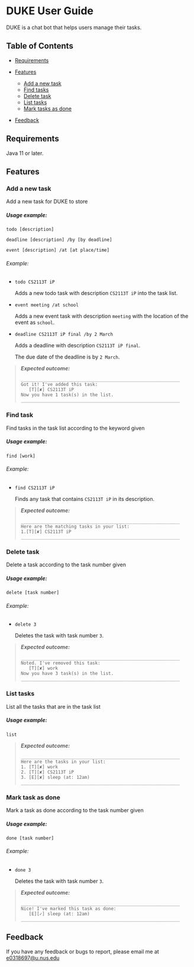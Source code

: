 # DUKE User Guide
DUKE is a chat bot that helps users manage their tasks.

## Table of Contents
- [Requirements](https://github.com/sitinadiah25/duke/tree/master/docs#requirements)
- [Features](https://github.com/sitinadiah25/duke/tree/master/docs#features)
    
    - [Add a new task](https://github.com/sitinadiah25/duke/tree/master/docs#add-a-new-task)
    - [Find tasks](https://github.com/sitinadiah25/duke/tree/master/docs#find-tasks)
    - [Delete task](https://github.com/sitinadiah25/duke/tree/master/docs#deletes-task)
    - [List tasks](https://github.com/sitinadiah25/duke/tree/master/docs#list-tasks)
    - [Mark tasks as done](https://github.com/sitinadiah25/duke/tree/master/docs#mark-tasks-as-done)
- [Feedback](https://github.com/sitinadiah25/duke/tree/master/docs#feedback) 
## Requirements 
Java 11 or later.

## Features 
### Add a new task
Add a new task for DUKE to store 
##### Usage example:

`todo [description]`

`deadline [description] /by [by deadline]`

`event [description] /at [at place/time]`

###### Example: 
 
 - `todo CS2113T iP`
   
   Adds a new todo task with description `CS2113T iP` into the task list. 
  
 - `event meeting /at school`
 
   Adds a new event task with description `meeting` with the location of the event as `school`.
   
  - `deadline CS2113T iP final /by 2 March`
   
     Adds a deadline with description `CS2113T iP final`. 
     
     The due date of the deadline is by `2 March`.

> ***Expected outcome:***
>
>     ____________________________________________________________
>     Got it! I've added this task:
>        [T][✘] CS2113T iP
>     Now you have 1 task(s) in the list.
>     ____________________________________________________________

### Find task
Find tasks in the task list according to the keyword given
##### Usage example:

`find [work]`

###### Example: 
 
 - `find CS2113T iP`
   
   Finds any task that contains `CS2113T iP` in its description. 
  
     
> ***Expected outcome:***
>
>     ____________________________________________________________
>     Here are the matching tasks in your list: 
>     1.[T][✘] CS2113T iP
>     ____________________________________________________________

### Delete task
Delete a task according to the task number given
##### Usage example:

`delete [task number]`

###### Example: 
 
 - `delete 3`
   
   Deletes the task with task number `3`. 
  
     
> ***Expected outcome:***
>
>     ____________________________________________________________
>     Noted. I've removed this task:  
>        [T][✘] work
>     Now you have 3 task(s) in the list.
>     ____________________________________________________________

### List tasks
List all the tasks that are in the task list 
##### Usage example:

`list`
  
> ***Expected outcome:***
>
>     ____________________________________________________________
>     Here are the tasks in your list:  
>     1. [T][✘] work
>     2. [T][✘] CS2113T iP
>     3. [E][✘] sleep (at: 12am)
>     ____________________________________________________________

### Mark task as done
Mark a task as done according to the task number given
##### Usage example:

`done [task number]`

###### Example: 
 
 - `done 3`
   
   Deletes the task with task number `3`. 
  
     
> ***Expected outcome:***
>
>     ____________________________________________________________
>     Nice! I've marked this task as done: 
>        [E][✓] sleep (at: 12am)
>     ____________________________________________________________

## Feedback

If you have any feedback or bugs to report, please email me at e0318697@u.nus.edu


